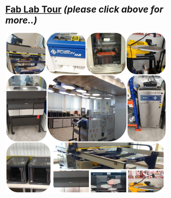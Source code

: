 
# [Fab  Lab Tour](/mdfiles/Fab-Lab.md)  ***(please click above for more..)***
![Fab-Lab](/images//FabLab-Tour.jpg)
